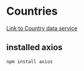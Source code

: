 # Countries

[Link to Country data service](https://studies.cs.helsinki.fi/restcountries/)

## installed axios

```bash
npm install axios
```
